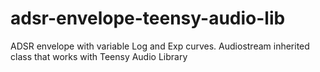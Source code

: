 # adsr-envelope-teensy-audio-lib
ADSR envelope with variable Log and Exp curves. Audiostream inherited class that works with Teensy Audio Library

